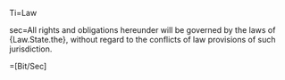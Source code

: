 Ti=Law

sec=All rights and obligations hereunder will be governed by the laws of {Law.State.the}, without regard to the conflicts of law provisions of such jurisdiction.

=[Bit/Sec]
